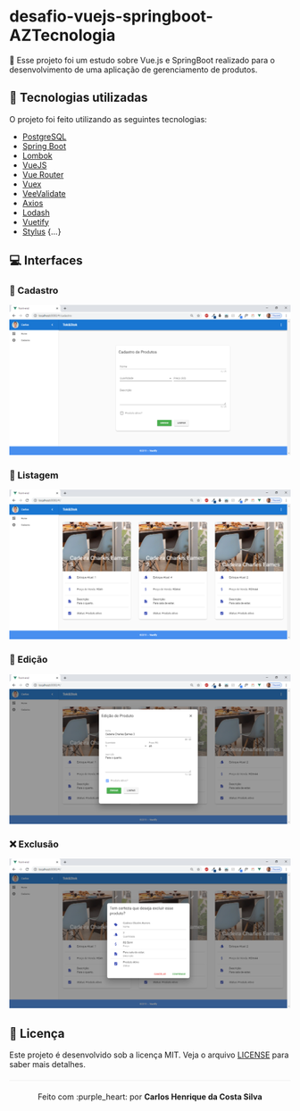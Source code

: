 # desafio-vuejs-springboot-AZTecnologia
:wrench: Esse projeto foi um estudo sobre Vue.js e SpringBoot realizado para o desenvolvimento de uma aplicação de gerenciamento de produtos.

## :rocket: Tecnologias utilizadas

O projeto foi feito utilizando as seguintes tecnologias:

- [PostgreSQL](https://www.postgresql.org/)
- [Spring Boot](https://spring.io/)
- [Lombok](https://projectlombok.org/)
- [VueJS](https://vuejs.org/)
- [Vue Router](https://router.vuejs.org/)
- [Vuex](https://vuex.vuejs.org/)
- [VeeValidate](https://logaretm.github.io/vee-validate/)
- [Axios](https://github.com/axios/axios)
- [Lodash](https://lodash.com/)
- [Vuetify](https://vuetifyjs.com/en/)
- [Stylus](https://stylus-lang.com/)
{...}

## :computer: Interfaces 

### :bust_in_silhouette: Cadastro
<p align="center">
    <img src="/mvp-app/public/img/register-product.png">
</p>

### :page_with_curl: Listagem
<p align="center">
    <img src="/mvp-app/public/img/list-products.png">
</p>

### :memo: Edição
<p align="center">
    <img src="/mvp-app/public/img/edit-product.png">
</p>

### :x: Exclusão
<p align="center">
    <img src="/mvp-app/public/img/delete-product.png">
</p>

## :page_facing_up: Licença 
Este projeto é desenvolvido sob a licença MIT. Veja o arquivo [LICENSE](LICENSE.md) para saber mais detalhes.

<p align="center" style="margin-top: 20px; border-top: 1px solid #eee; padding-top: 20px;">Feito com :purple_heart: por <strong> Carlos Henrique da Costa Silva </strong> </p>
